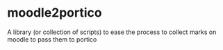 # moodle2portico
A library (or collection of scripts) to ease the process to collect marks on moodle to pass them to portico
